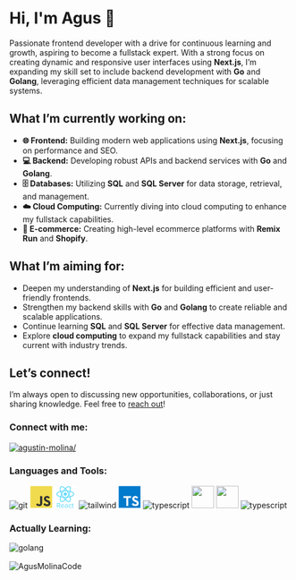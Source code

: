 <h1>Hi, I'm Agus 👋</h1> <p class="intro"> Passionate frontend developer with a drive for continuous learning and growth, aspiring to become a fullstack expert. With a strong focus on creating dynamic and responsive user interfaces using <strong>Next.js</strong>, I’m expanding my skill set to include backend development with <strong>Go</strong> and <strong>Golang</strong>, leveraging efficient data management techniques for scalable systems. </p> <h2>What I’m currently working on:</h2> <ul class="current-work"> <li><strong>🌐 Frontend:</strong> Building modern web applications using <strong>Next.js</strong>, focusing on performance and SEO.</li> <li><strong>💻 Backend:</strong> Developing robust APIs and backend services with <strong>Go</strong> and <strong>Golang</strong>.</li> <li><strong>🗄️ Databases:</strong> Utilizing <strong>SQL</strong> and <strong>SQL Server</strong> for data storage, retrieval, and management.</li> <li><strong>☁️ Cloud Computing:</strong> Currently diving into cloud computing to enhance my fullstack capabilities.</li> <li><strong>🛒 E-commerce:</strong> Creating high-level ecommerce platforms with <strong>Remix Run</strong> and <strong>Shopify</strong>.</li> </ul> <h2>What I’m aiming for:</h2> <ul class="goals"> <li>Deepen my understanding of <strong>Next.js</strong> for building efficient and user-friendly frontends.</li> <li>Strengthen my backend skills with <strong>Go</strong> and <strong>Golang</strong> to create reliable and scalable applications.</li> <li>Continue learning <strong>SQL</strong> and <strong>SQL Server</strong> for effective data management.</li> <li>Explore <strong>cloud computing</strong> to expand my fullstack capabilities and stay current with industry trends.</li> </ul> <h2>Let’s connect!</h2> <p class="connect"> I’m always open to discussing new opportunities, collaborations, or just sharing knowledge. Feel free to <a href="mailto:agustin.molina.dev@gmail.com">reach out</a>! </p> <h3 align="left">Connect with me:</h3> <p align="left"> <a href="https://www.linkedin.com/in/agustin-molina-994635138/" target="blank"><img align="center" src="https://raw.githubusercontent.com/rahuldkjain/github-profile-readme-generator/master/src/images/icons/Social/linked-in-alt.svg" alt="agustin-molina/" height="30" width="40" /></a> </p> <h3 align="left">Languages and Tools:</h3> <p align="left"> <img src="https://www.vectorlogo.zone/logos/git-scm/git-scm-icon.svg" alt="git" width="40" height="40"/> <img src="https://raw.githubusercontent.com/devicons/devicon/master/icons/javascript/javascript-original.svg" alt="javascript" width="40" height="40"/> <img src="https://raw.githubusercontent.com/devicons/devicon/master/icons/react/react-original-wordmark.svg" alt="react" width="40" height="40"/> <img src="https://www.vectorlogo.zone/logos/tailwindcss/tailwindcss-icon.svg" alt="tailwind" width="40" height="40"/> <img src="https://raw.githubusercontent.com/devicons/devicon/master/icons/typescript/typescript-original.svg" alt="typescript" width="40" height="40"/> <img src="https://www.drupal.org/files/project-images/nextjs-icon-dark-background.png" alt="typescript" width="40" height="40"/> <img src="https://miro.medium.com/v2/resize:fit:1400/0*DbN1Tyxr_mgea0Bv" width="40" height="40"/> <img src="https://www.sarbacane-cdn.com/img/extensions/shopify/icone.svg" width="40" height="40"/> <img src="https://upload.wikimedia.org/wikipedia/commons/thumb/2/29/Postgresql_elephant.svg/1200px-Postgresql_elephant.svg.png" alt="typescript" width="40" height="40"/> <!-- <img src="https://static-00.iconduck.com/assets.00/node-js-icon-454x512-nztofx17.png" alt="typescript" width="40" height="40"/> --> </p> <h3 align="left">Actually Learning:</h3> <p align="left"> <img src="https://blog.golang.org/go-brand/Go-Logo/PNG/Go-Logo_Aqua.png" alt="golang" width="40" height="40"/> </p> <p><img align="center" src="https://github-readme-stats.vercel.app/api/top-langs?username=AgusMolinaCode&show_icons=true&locale=en&layout=compact" alt="AgusMolinaCode" /></p>

